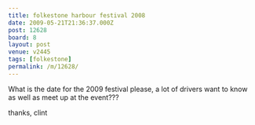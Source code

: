 ```yaml
---
title: folkestone harbour festival 2008
date: 2009-05-21T21:36:37.000Z
post: 12628
board: 8
layout: post
venue: v2445
tags: [folkestone]
permalink: /m/12628/
---
```

What is the date for the 2009 festival please, a lot of drivers want to know as well as meet up at the event???

thanks, clint
